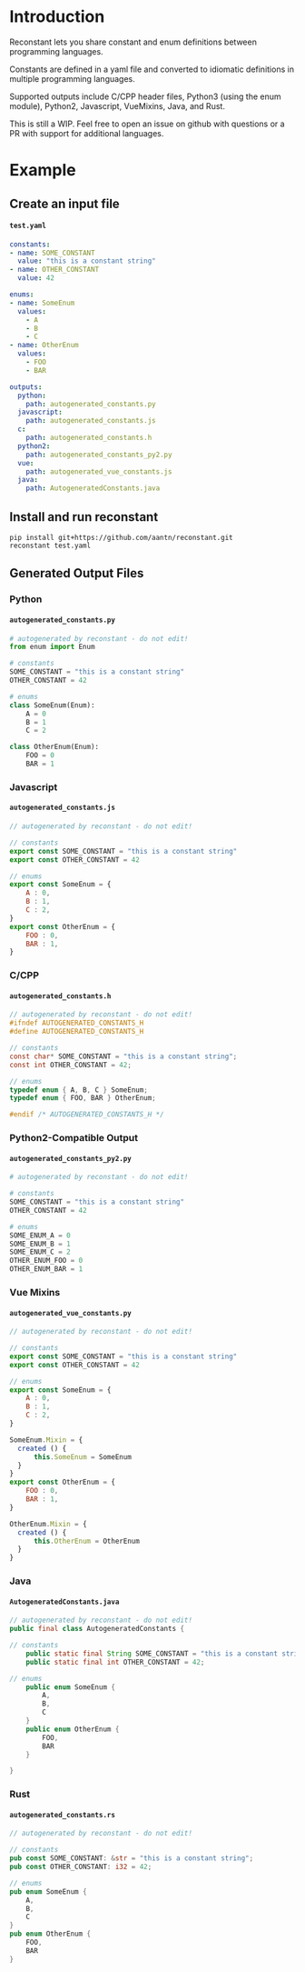 # Introduction
Reconstant lets you share constant and enum definitions between programming languages.

Constants are defined in a yaml file and converted to idiomatic definitions in multiple programming languages.

Supported outputs include C/CPP header files, Python3 (using the enum module), Python2, Javascript, VueMixins, Java, and Rust.

This is still a WIP. Feel free to open an issue on github with questions or a PR with support for additional languages.

# Example
## Create an input file
#### `test.yaml`
```yaml
constants:
- name: SOME_CONSTANT
  value: "this is a constant string"
- name: OTHER_CONSTANT
  value: 42

enums:
- name: SomeEnum
  values:
    - A
    - B
    - C
- name: OtherEnum
  values:
    - FOO
    - BAR

outputs:
  python:
    path: autogenerated_constants.py
  javascript:
    path: autogenerated_constants.js
  c:
    path: autogenerated_constants.h
  python2:
    path: autogenerated_constants_py2.py
  vue:
    path: autogenerated_vue_constants.js
  java:
    path: AutogeneratedConstants.java
```

## Install and run reconstant
```
pip install git+https://github.com/aantn/reconstant.git
reconstant test.yaml
```

## Generated Output Files
### Python
#### `autogenerated_constants.py`
```python
# autogenerated by reconstant - do not edit!
from enum import Enum

# constants
SOME_CONSTANT = "this is a constant string"
OTHER_CONSTANT = 42

# enums
class SomeEnum(Enum):
	A = 0
	B = 1
	C = 2

class OtherEnum(Enum):
	FOO = 0
	BAR = 1

```

### Javascript
#### `autogenerated_constants.js`
```javascript
// autogenerated by reconstant - do not edit!

// constants
export const SOME_CONSTANT = "this is a constant string"
export const OTHER_CONSTANT = 42

// enums
export const SomeEnum = {
	A : 0,
	B : 1,
	C : 2,
}
export const OtherEnum = {
	FOO : 0,
	BAR : 1,
}
```

### C/CPP
#### `autogenerated_constants.h`
```c
// autogenerated by reconstant - do not edit!
#ifndef AUTOGENERATED_CONSTANTS_H
#define AUTOGENERATED_CONSTANTS_H

// constants
const char* SOME_CONSTANT = "this is a constant string";
const int OTHER_CONSTANT = 42;

// enums
typedef enum { A, B, C } SomeEnum;
typedef enum { FOO, BAR } OtherEnum;

#endif /* AUTOGENERATED_CONSTANTS_H */
```

### Python2-Compatible Output
#### `autogenerated_constants_py2.py`
```python
# autogenerated by reconstant - do not edit!

# constants
SOME_CONSTANT = "this is a constant string"
OTHER_CONSTANT = 42

# enums
SOME_ENUM_A = 0
SOME_ENUM_B = 1
SOME_ENUM_C = 2
OTHER_ENUM_FOO = 0
OTHER_ENUM_BAR = 1
```

### Vue Mixins
#### `autogenerated_vue_constants.py`
```js
// autogenerated by reconstant - do not edit!

// constants
export const SOME_CONSTANT = "this is a constant string"
export const OTHER_CONSTANT = 42

// enums
export const SomeEnum = {
	A : 0,
	B : 1,
	C : 2,
}

SomeEnum.Mixin = {
  created () {
      this.SomeEnum = SomeEnum
  }
}
export const OtherEnum = {
	FOO : 0,
	BAR : 1,
}

OtherEnum.Mixin = {
  created () {
      this.OtherEnum = OtherEnum
  }
}
```

### Java
#### `AutogeneratedConstants.java`
```java
// autogenerated by reconstant - do not edit!
public final class AutogeneratedConstants {

// constants
	public static final String SOME_CONSTANT = "this is a constant string";
	public static final int OTHER_CONSTANT = 42;

// enums
	public enum SomeEnum {
		A, 
		B, 
		C
	}
	public enum OtherEnum {
		FOO, 
		BAR
	}

}
```

### Rust
#### `autogenerated_constants.rs`
```rust
// autogenerated by reconstant - do not edit!

// constants
pub const SOME_CONSTANT: &str = "this is a constant string";
pub const OTHER_CONSTANT: i32 = 42;

// enums
pub enum SomeEnum {
	A, 
	B, 
	C
}
pub enum OtherEnum {
	FOO, 
	BAR
}
```
